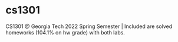 # cs1301
CS1301 @ Georgia Tech 2022 Spring Semester | 
Included are solved homeworks (104.1% on hw grade) with both labs.
